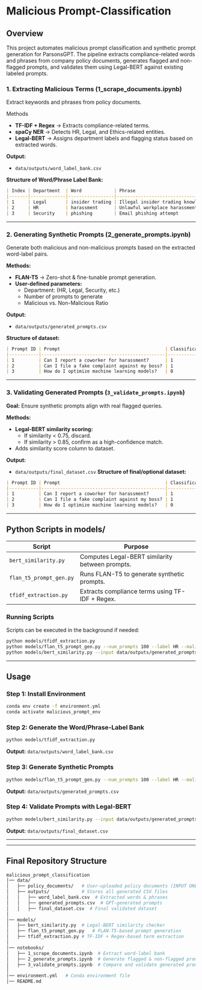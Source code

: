 # Malicious Prompt-Classification
## Overview
This project automates malicious prompt classification and synthetic prompt generation for ParsonsGPT. The pipeline extracts compliance-related words and phrases from company policy documents, generates flagged and non-flagged prompts, and validates them using Legal-BERT against existing labeled prompts.

### 1. Extracting Malicious Terms (1_scrape_documents.ipynb)
Extract keywords and phrases from policy documents.

Methods
- **TF-IDF + Regex** → Extracts compliance-related terms.
- **spaCy NER** → Detects HR, Legal, and Ethics-related entities.
- **Legal-BERT** → Assigns department labels and flagging status based on extracted words.

**Output:**
- `data/outputs/word_label_bank.csv`

**Structure of Word/Phrase Label Bank:**
```markdown
| Index | Department  | Word            | Phrase                                   | Flag (0/1) |
|-------|-------------|-----------------|------------------------------------------|------------|
| 1     | Legal       | insider trading | Illegal insider trading knowledge        | 1          |
| 2     | HR          | harassment      | Unlawful workplace harassment report     | 1          |
| 3     | Security    | phishing        | Email phishing attempt                   | 1          |
```

---

### 2. Generating Synthetic Prompts (2_generate_prompts.ipynb)
Generate both malicious and non-malicious prompts based on the extracted word-label pairs.

**Methods:**
- **FLAN-T5** → Zero-shot & fine-tunable prompt generation.
- **User-defined parameters:**
  - Department: (HR, Legal, Security, etc.)
  - Number of prompts to generate
  - Malicious vs. Non-Malicious Ratio

**Output:**
- `data/outputs/generated_prompts.csv`

**Structure of dataset:**
```markdown
| Prompt ID | Prompt                                       | Classification (0/1)| Department | Confidence Score | Source (Manual/Generated) |
|-----------|----------------------------------------------|---------------------|------------|------------------|---------------------------|
| 1         | Can I report a coworker for harassment?      | 1                   | HR         | 0.97             | Manual                    |
| 2         | Can I file a fake complaint against my boss? | 1                   | HR         | 0.92             | Generated                 |
| 3         | How do I optimize machine learning models?   | 0                   | None       | 0.99             | Manual                    |
```

---

### 3. Validating Generated Prompts (`3_validate_prompts.ipynb`)
**Goal:** Ensure synthetic prompts align with real flagged queries.

**Methods:**
- **Legal-BERT similarity scoring:**
  - If similarity < 0.75, discard.
  - If similarity > 0.85, confirm as a high-confidence match.
- Adds similarity score column to dataset.

**Output:**
- `data/outputs/final_dataset.csv`
**Structure of final/optional dataset:**
```markdown
| Prompt ID | Prompt                                       | Classification (0/1)| Department | Confidence Score | Source (Manual/Generated) | Similarity Score |
|-----------|----------------------------------------------|---------------------|------------|------------------|---------------------------|------------------|
| 1         | Can I report a coworker for harassment?      | 1                   | HR         | 0.97             | Manual                    | 1.00             |
| 2         | Can I file a fake complaint against my boss? | 1                   | HR         | 0.92             | Generated                 | 0.85             |
| 3         | How do I optimize machine learning models?   | 0                   | None       | 0.99             | Manual                    | 1.00             |
```


---

## Python Scripts in models/

| Script                  | Purpose                                          |
|-------------------------|--------------------------------------------------|
| `bert_similarity.py`    | Computes Legal-BERT similarity between prompts. |
| `flan_t5_prompt_gen.py` | Runs FLAN-T5 to generate synthetic prompts.     |
| `tfidf_extraction.py`   | Extracts compliance terms using TF-IDF + Regex. |

### Running Scripts
Scripts can be executed in the background if needed:
```sh
python models/tfidf_extraction.py
python models/flan_t5_prompt_gen.py --num_prompts 100 --label HR --malicious_ratio 0.5
python models/bert_similarity.py --input data/outputs/generated_prompts.csv
```

---

## Usage

### Step 1: Install Environment
```sh
conda env create -f environment.yml
conda activate malicious_prompt_env
```

### Step 2: Generate the Word/Phrase-Label Bank
```sh
python models/tfidf_extraction.py
```
**Output:** `data/outputs/word_label_bank.csv`

### Step 3: Generate Synthetic Prompts
```sh
python models/flan_t5_prompt_gen.py --num_prompts 100 --label HR --malicious_ratio 0.5
```
**Output:** `data/outputs/generated_prompts.csv`

### Step 4: Validate Prompts with Legal-BERT
```sh
python models/bert_similarity.py --input data/outputs/generated_prompts.csv
```
**Output:** `data/outputs/final_dataset.csv`

---

---

## Final Repository Structure
```bash
malicious_prompt_classification
│── data/
│   ├── policy_documents/   # User-uploaded policy documents (INPUT ONLY)
│   ├── outputs/            # Stores all generated CSV files
│   │   ├── word_label_bank.csv  # Extracted words & phrases
│   │   ├── generated_prompts.csv  # GPT-generated prompts
│   │   ├── final_dataset.csv  # Final validated dataset
│
│── models/
│   ├── bert_similarity.py  # Legal-BERT similarity checker
│   ├── flan_t5_prompt_gen.py   # FLAN-T5-based prompt generation
│   ├── tfidf_extraction.py # TF-IDF + Regex-based term extraction
│
│── notebooks/
│   ├── 1_scrape_documents.ipynb  # Extract word-label bank
│   ├── 2_generate_prompts.ipynb  # Generate flagged & non-flagged prompts
│   ├── 3_validate_prompts.ipynb  # Compare and validate generated prompts
│
│── environment.yml   # Conda environment file
│── README.md

